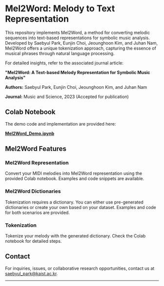 
# Mel2Word: Melody to Text Representation

This repository implements Mel2Word, a method for converting melodic sequences into text-based representations for symbolic music analysis. Developed by Saebyul Park, Eunjin Choi, Jeounghoon Kim, and Juhan Nam, Mel2Word offers a unique tokenization approach, capturing the essence of musical phrases through natural language processing.

For detailed insights, refer to the associated journal article:

**"Mel2Word: A Text-based Melody Representation for Symbolic Music Analysis"**

**Authors:** Saebyul Park, Eunjin Choi, Jeounghoon Kim, and Juhan Nam

**Journal:** Music and Science, 2023 (Accepted for publication)

## Colab Notebook

The demo code and implementation are provided here:

[**Mel2Word_Demo.ipynb**](https://colab.research.google.com/drive/1ZfnloqWUDe4yKqWS3ljde3YUxk5y14Xc?usp=sharing)

## Mel2Word Features

### Mel2Word Representation

Convert your MIDI melodies into Mel2Word representation using the provided Colab notebook. Examples and code snippets are available.

### Mel2Word Dictionaries

Tokenization requires a dictionary. You can either use pre-generated dictionaries or create your own based on your dataset. Examples and code for both scenarios are provided.

### Tokenization

Tokenize your melody with the generated dictionary. Check the Colab notebook for detailed steps.

## Contact

For inquiries, issues, or collaborative research opportunities, contact us at saebyul_park@kaist.ac.kr.

---
